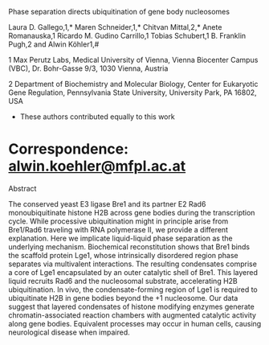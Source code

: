 Phase separation directs ubiquitination of gene body nucleosomes

Laura D. Gallego,1,* Maren Schneider,1,* Chitvan Mittal,2,* Anete Romanauska,1 Ricardo M. Gudino Carrillo,1 Tobias Schubert,1 B. Franklin Pugh,2 and Alwin Köhler1,#

1 Max Perutz Labs, Medical University of Vienna, Vienna Biocenter Campus (VBC), Dr. Bohr-Gasse 9/3, 1030 Vienna, Austria

2 Department of Biochemistry and Molecular Biology, Center for Eukaryotic Gene Regulation, Pennsylvania State University, University Park, PA 16802, USA

* These authors contributed equally to this work
# Correspondence: alwin.koehler@mfpl.ac.at

Abstract

The conserved yeast E3 ligase Bre1 and its partner E2 Rad6 monoubiquitinate histone H2B across gene bodies during the transcription cycle. While processive ubiquitination might in principle arise from Bre1/Rad6 traveling with RNA polymerase II, we provide a different explanation. Here we implicate liquid-liquid phase separation as the underlying mechanism. Biochemical reconstitution shows that Bre1 binds the scaffold protein Lge1, whose intrinsically disordered region phase separates via multivalent interactions. The resulting condensates comprise a core of Lge1 encapsulated by an outer catalytic shell of Bre1. This layered liquid recruits Rad6 and the nucleosomal substrate, accelerating H2B ubiquitination. In vivo, the condensate-forming region of Lge1 is required to ubiquitinate H2B in gene bodies beyond the +1 nucleosome. Our data suggest that layered condensates of histone modifying enzymes generate chromatin-associated reaction chambers with augmented catalytic activity along gene bodies. Equivalent processes may occur in human cells, causing neurological disease when impaired.


